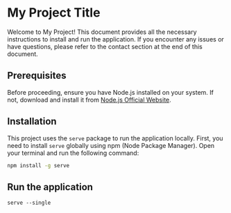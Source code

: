 # My Project Title

Welcome to My Project! This document provides all the necessary instructions to install and run the application. If you encounter any issues or have questions, please refer to the contact section at the end of this document.

## Prerequisites

Before proceeding, ensure you have Node.js installed on your system. If not, download and install it from [Node.js Official Website](https://nodejs.org/).

## Installation

This project uses the `serve` package to run the application locally. First, you need to install `serve` globally using npm (Node Package Manager). Open your terminal and run the following command:

```bash
npm install -g serve
```

## Run the application

```
serve --single
```